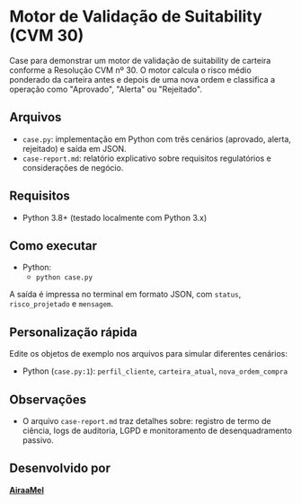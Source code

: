 # Motor de Validação de Suitability (CVM 30)

Case para demonstrar um motor de validação de suitability de carteira conforme a Resolução CVM nº 30. O motor calcula o risco médio ponderado da carteira antes e depois de uma nova ordem e classifica a operação como "Aprovado", "Alerta" ou "Rejeitado".

## Arquivos
- `case.py`: implementação em Python com três cenários (aprovado, alerta, rejeitado) e saída em JSON.
- `case-report.md`: relatório explicativo sobre requisitos regulatórios e considerações de negócio.

## Requisitos
- Python 3.8+ (testado localmente com Python 3.x)

## Como executar
- Python:
  - `python case.py`


A saída é impressa no terminal em formato JSON, com `status`, `risco_projetado` e `mensagem`.

## Personalização rápida
Edite os objetos de exemplo nos arquivos para simular diferentes cenários:
- Python (`case.py:1`): `perfil_cliente`, `carteira_atual`, `nova_ordem_compra`

## Observações
- O arquivo `case-report.md` traz detalhes sobre: registro de termo de ciência, logs de auditoria, LGPD e monitoramento de desenquadramento passivo.

## Desenvolvido por
**[AiraaMel](https://www.linkedin.com/in/aira-mel/)**